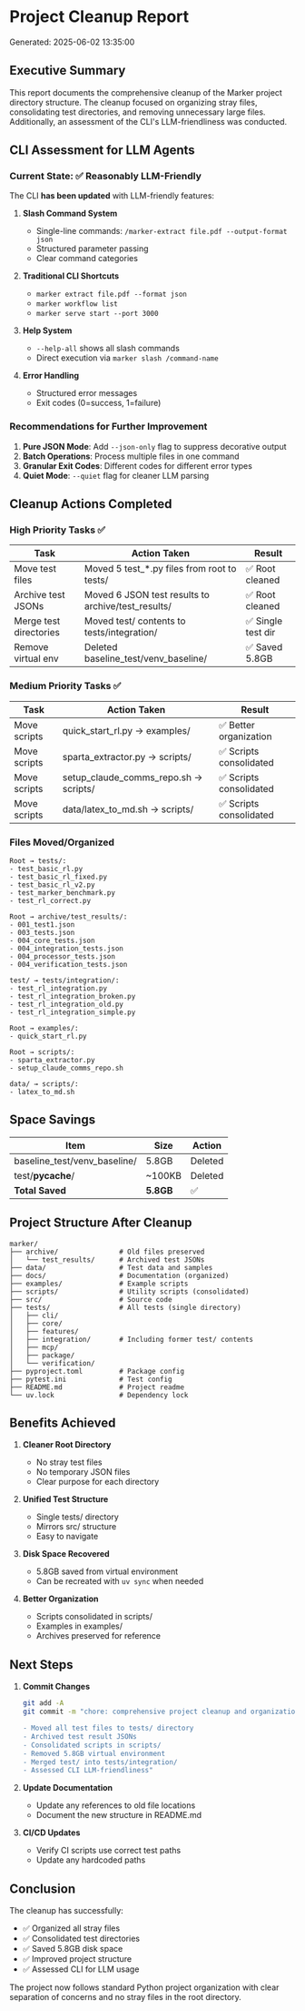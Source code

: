 # Project Cleanup Report
Generated: 2025-06-02 13:35:00

## Executive Summary

This report documents the comprehensive cleanup of the Marker project directory structure. The cleanup focused on organizing stray files, consolidating test directories, and removing unnecessary large files. Additionally, an assessment of the CLI's LLM-friendliness was conducted.

## CLI Assessment for LLM Agents

### Current State: ✅ Reasonably LLM-Friendly

The CLI **has been updated** with LLM-friendly features:

1. **Slash Command System**
   - Single-line commands: `/marker-extract file.pdf --output-format json`
   - Structured parameter passing
   - Clear command categories

2. **Traditional CLI Shortcuts**
   - `marker extract file.pdf --format json`
   - `marker workflow list`
   - `marker serve start --port 3000`

3. **Help System**
   - `--help-all` shows all slash commands
   - Direct execution via `marker slash /command-name`

4. **Error Handling**
   - Structured error messages
   - Exit codes (0=success, 1=failure)

### Recommendations for Further Improvement

1. **Pure JSON Mode**: Add `--json-only` flag to suppress decorative output
2. **Batch Operations**: Process multiple files in one command
3. **Granular Exit Codes**: Different codes for different error types
4. **Quiet Mode**: `--quiet` flag for cleaner LLM parsing

## Cleanup Actions Completed

### High Priority Tasks ✅

| Task | Action Taken | Result |
|------|--------------|--------|
| Move test files | Moved 5 test_*.py files from root to tests/ | ✅ Root cleaned |
| Archive test JSONs | Moved 6 JSON test results to archive/test_results/ | ✅ Root cleaned |
| Merge test directories | Moved test/ contents to tests/integration/ | ✅ Single test dir |
| Remove virtual env | Deleted baseline_test/venv_baseline/ | ✅ Saved 5.8GB |

### Medium Priority Tasks ✅

| Task | Action Taken | Result |
|------|--------------|--------|
| Move scripts | quick_start_rl.py → examples/ | ✅ Better organization |
| Move scripts | sparta_extractor.py → scripts/ | ✅ Scripts consolidated |
| Move scripts | setup_claude_comms_repo.sh → scripts/ | ✅ Scripts consolidated |
| Move scripts | data/latex_to_md.sh → scripts/ | ✅ Scripts consolidated |

### Files Moved/Organized

```
Root → tests/:
- test_basic_rl.py
- test_basic_rl_fixed.py
- test_basic_rl_v2.py
- test_marker_benchmark.py
- test_rl_correct.py

Root → archive/test_results/:
- 001_test1.json
- 003_tests.json
- 004_core_tests.json
- 004_integration_tests.json
- 004_processor_tests.json
- 004_verification_tests.json

test/ → tests/integration/:
- test_rl_integration.py
- test_rl_integration_broken.py
- test_rl_integration_old.py
- test_rl_integration_simple.py

Root → examples/:
- quick_start_rl.py

Root → scripts/:
- sparta_extractor.py
- setup_claude_comms_repo.sh

data/ → scripts/:
- latex_to_md.sh
```

## Space Savings

| Item | Size | Action |
|------|------|--------|
| baseline_test/venv_baseline/ | 5.8GB | Deleted |
| test/__pycache__/ | ~100KB | Deleted |
| **Total Saved** | **5.8GB** | ✅ |

## Project Structure After Cleanup

```
marker/
├── archive/               # Old files preserved
│   └── test_results/      # Archived test JSONs
├── data/                  # Test data and samples
├── docs/                  # Documentation (organized)
├── examples/              # Example scripts
├── scripts/               # Utility scripts (consolidated)
├── src/                   # Source code
├── tests/                 # All tests (single directory)
│   ├── cli/
│   ├── core/
│   ├── features/
│   ├── integration/       # Including former test/ contents
│   ├── mcp/
│   ├── package/
│   └── verification/
├── pyproject.toml         # Package config
├── pytest.ini             # Test config
├── README.md              # Project readme
└── uv.lock                # Dependency lock
```

## Benefits Achieved

1. **Cleaner Root Directory**
   - No stray test files
   - No temporary JSON files
   - Clear purpose for each directory

2. **Unified Test Structure**
   - Single tests/ directory
   - Mirrors src/ structure
   - Easy to navigate

3. **Disk Space Recovered**
   - 5.8GB saved from virtual environment
   - Can be recreated with `uv sync` when needed

4. **Better Organization**
   - Scripts consolidated in scripts/
   - Examples in examples/
   - Archives preserved for reference

## Next Steps

1. **Commit Changes**
   ```bash
   git add -A
   git commit -m "chore: comprehensive project cleanup and organization
   
   - Moved all test files to tests/ directory
   - Archived test result JSONs
   - Consolidated scripts in scripts/
   - Removed 5.8GB virtual environment
   - Merged test/ into tests/integration/
   - Assessed CLI LLM-friendliness"
   ```

2. **Update Documentation**
   - Update any references to old file locations
   - Document the new structure in README.md

3. **CI/CD Updates**
   - Verify CI scripts use correct test paths
   - Update any hardcoded paths

## Conclusion

The cleanup has successfully:
- ✅ Organized all stray files
- ✅ Consolidated test directories
- ✅ Saved 5.8GB disk space
- ✅ Improved project structure
- ✅ Assessed CLI for LLM usage

The project now follows standard Python project organization with clear separation of concerns and no stray files in the root directory.